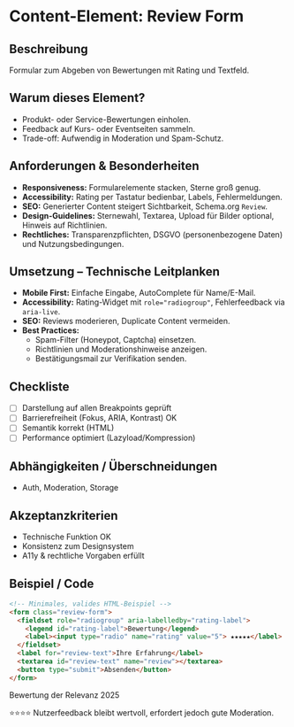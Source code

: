 # Content-Element: Review Form

## Beschreibung
Formular zum Abgeben von Bewertungen mit Rating und Textfeld.

## Warum dieses Element?
- Produkt- oder Service-Bewertungen einholen.
- Feedback auf Kurs- oder Eventseiten sammeln.
- Trade-off: Aufwendig in Moderation und Spam-Schutz.

## Anforderungen & Besonderheiten
- **Responsiveness:** Formularelemente stacken, Sterne groß genug.
- **Accessibility:** Rating per Tastatur bedienbar, Labels, Fehlermeldungen.
- **SEO:** Generierter Content steigert Sichtbarkeit, Schema.org `Review`.
- **Design-Guidelines:** Sternewahl, Textarea, Upload für Bilder optional, Hinweis auf Richtlinien.
- **Rechtliches:** Transparenzpflichten, DSGVO (personenbezogene Daten) und Nutzungsbedingungen.

## Umsetzung – Technische Leitplanken
- **Mobile First:** Einfache Eingabe, AutoComplete für Name/E-Mail.
- **Accessibility:** Rating-Widget mit `role="radiogroup"`, Fehlerfeedback via `aria-live`.
- **SEO:** Reviews moderieren, Duplicate Content vermeiden.
- **Best Practices:**
  - Spam-Filter (Honeypot, Captcha) einsetzen.
  - Richtlinien und Moderationshinweise anzeigen.
  - Bestätigungsmail zur Verifikation senden.

## Checkliste
- [ ] Darstellung auf allen Breakpoints geprüft
- [ ] Barrierefreiheit (Fokus, ARIA, Kontrast) OK
- [ ] Semantik korrekt (HTML)
- [ ] Performance optimiert (Lazyload/Kompression)

## Abhängigkeiten / Überschneidungen
- Auth, Moderation, Storage

## Akzeptanzkriterien
- Technische Funktion OK
- Konsistenz zum Designsystem
- A11y & rechtliche Vorgaben erfüllt

## Beispiel / Code
```html
<!-- Minimales, valides HTML-Beispiel -->
<form class="review-form">
  <fieldset role="radiogroup" aria-labelledby="rating-label">
    <legend id="rating-label">Bewertung</legend>
    <label><input type="radio" name="rating" value="5"> ★★★★★</label>
  </fieldset>
  <label for="review-text">Ihre Erfahrung</label>
  <textarea id="review-text" name="review"></textarea>
  <button type="submit">Absenden</button>
</form>
```

Bewertung der Relevanz 2025

⭐⭐⭐⭐ Nutzerfeedback bleibt wertvoll, erfordert jedoch gute Moderation.
